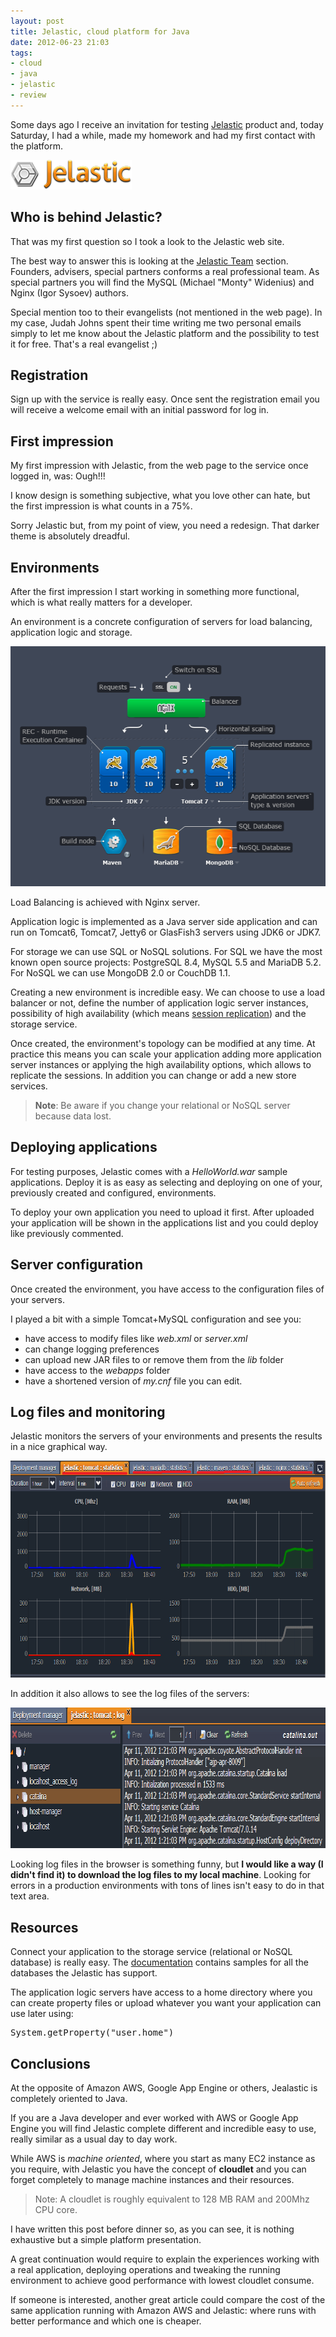 ```yaml
---
layout: post
title: Jelastic, cloud platform for Java
date: 2012-06-23 21:03
tags:
- cloud
- java
- jelastic
- review
---
```

Some days ago I receive an invitation for testing <a href="http://jelastic.com">Jelastic</a>
  product and, today Saturday, I had a while, made my homework and had my first contact with the platform.

<img class="alignright" src="./images/jelastic_logo.png" alt="" width="194" height="47" />

<h2>Who is behind Jelastic?</h2>
<p>That was my first question so I took a look to the Jelastic web site.</p>
<p>The best way to answer this is looking at the <a href="http://jelastic.com/team">Jelastic Team</a> section. Founders, advisers, special partners conforms a real professional team. As special partners you will find the MySQL (Michael "Monty" Widenius) and Nginx (Igor Sysoev) authors.</p>
<p>Special mention too to their evangelists (not mentioned in the web page). In my case, Judah Johns spent their time writing me two personal emails simply to let me know about the Jelastic platform and the possibility to test it for free. That's a real evangelist ;)</p>
<h2>Registration</h2>
<p>Sign up with the service is really easy. Once sent the registration email you will receive a welcome email with an initial password for log in.</p>
<h2>First impression</h2>
<p>My first impression with Jelastic, from the web page to the service once logged in, was: Ough!!!</p>
<p>I know design is something subjective, what you love other can hate, but the first impression is what counts in a 75%.</p>
<p>Sorry Jelastic but, from my point of view, you need a redesign. That darker theme is absolutely dreadful.</p>
<h2>Environments</h2>
<p>After the first impression I start working in something more functional, which is what really matters for a developer.</p>
<p>An environment is a concrete configuration of servers for load balancing, application logic and storage.</p>
<p><img class="aligncenter" src="./images/jelastic_env.png" alt="" width="538" height="384" /></p>
<p>Load Balancing is achieved with Nginx server.</p>
<p>Application logic is implemented as a Java server side application and can run on Tomcat6, Tomcat7, Jetty6 or GlasFish3 servers using JDK6 or JDK7.</p>
<p>For storage we can use SQL or NoSQL solutions. For SQL we have the most known open source projects: PostgreSQL 8.4, MySQL 5.5 and MariaDB 5.2. For NoSQL we can use MongoDB 2.0 or CouchDB 1.1.</p>
<p>Creating a new environment is incredible easy. We can choose to use a load balancer or not, define the number of application logic server instances, possibility of high availability (which means <a href="http://jelastic.com/docs/session-replication">session replication</a>) and the storage service.</p>
<p>Once created, the environment's topology can be modified at any time. At practice this means you can scale your application adding more application server instances or applying the high availability options, which allows to replicate the sessions. In addition you can change or add a new store services.</p>
<blockquote><p><strong>Note</strong>: Be aware if you change your relational or NoSQL server because data lost.</p></blockquote>
<h2>Deploying applications</h2>
<p>For testing purposes, Jelastic comes with a <em>HelloWorld.war</em> sample applications. Deploy it is as easy as selecting and deploying on one of your, previously created and configured, environments.</p>
<p>To deploy your own application you need to upload it first. After uploaded your application will be shown in the applications list and you could deploy like previously commented.</p>
<h2>Server configuration</h2>
<p>Once created the environment, you have access to the configuration files of your servers.</p>
<p>I played a bit with a simple Tomcat+MySQL configuration and see you:</p>
<ul>
<li>have access to modify files like <em>web.xml</em> or <em>server.xml</em></li>
<li>can change logging preferences</li>
<li>can upload new JAR files to or remove them from the <em>lib</em> folder</li>
<li>have access to the <em>webapps</em> folder</li>
<li>have a shortened version of <em>my.cnf</em> file you can edit.</li>
</ul>
<h2>Log files and monitoring</h2>
<p>Jelastic monitors the servers of your environments and presents the results in a nice graphical way.</p>
<p style="text-align: center;"><img class="aligncenter" src="./images/jelastic_monit.png" alt="" width="775" height="347" /></p>
<p style="text-align: left;">In addition it also allows to see the log files of the servers:</p>
<p style="text-align: left;"><img class="aligncenter" src="./images/jelastic_log.png" alt="" width="840" height="225" /></p>
<p style="text-align: left;">Looking log files in the browser is something funny, but <strong>I would like a way (I didn't find it) to download the log files to my local machine</strong>. Looking for errors in a production environments with tons of lines isn't easy to do in that text area.</p>
<h2 style="text-align: left;">Resources</h2>
<p style="text-align: left;">Connect your application to the storage service (relational or NoSQL database) is really easy. The <a href="http://jelastic.com/docs/general-information">documentation</a> contains samples for all the databases the Jelastic has support.</p>
<p style="text-align: left;">The application logic servers have access to a home directory where you can create property files or upload whatever you want your application can use later using:</p>
<pre class="brush:java">System.getProperty("user.home")</pre>
<h2>Conclusions</h2>
<p>At the opposite of Amazon AWS, Google App Engine or others, Jealastic is completely oriented to Java.</p>
<p>If you are a Java developer and ever worked with AWS or Google App Engine you will find Jelastic complete different and incredible easy to use, really similar as a usual day to day work.</p>
<p>While AWS is <em>machine oriented</em>, where you start as many EC2 instance as you require, with Jelastic you have the concept of <strong>cloudlet</strong> and you can forget completely to manage machine instances and their resources.</p>
<blockquote><p>Note: <strong></strong>A cloudlet is roughly equivalent to 128 MB RAM and 200Mhz CPU core.</p></blockquote>
<p>I have written this post before dinner so, as you can see, it is nothing exhaustive but a simple platform presentation.</p>
<p>A great continuation would require to explain the experiences working with a real application, deploying operations and tweaking the running environment to achieve good performance with lowest cloudlet consume.</p>
<p>If someone is interested, another great article could compare the cost of the same application running with Amazon AWS and Jelastic: where runs with better performance and which one is cheaper.</p>
